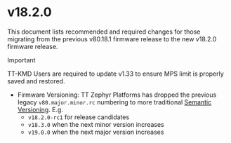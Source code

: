 # v18.2.0

This document lists recommended and required changes for those migrating from the previous v80.18.1 firmware release to the new v18.2.0 firmware release.

> [!IMPORTANT]
> TT-KMD Users are required to update v1.33 to ensure MPS limit is properly saved and restored.

* Firmware Versioning: TT Zephyr Platforms has dropped the previous legacy `v80.major.minor.rc` numbering to more traditional [Semantic Versioning](https://semver.org). E.g.
  * `v18.2.0-rc1` for release candidates
  * `v18.3.0` when the next minor version increases
  * `v19.0.0` when the next major version increases
